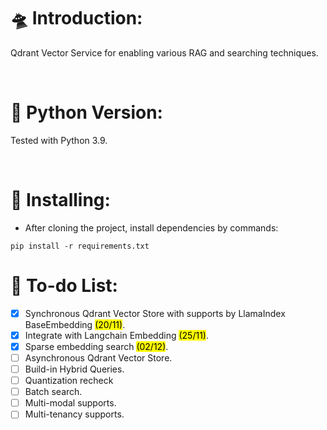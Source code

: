 # 🛸 Introduction:

Qdrant Vector Service for enabling various RAG and searching techniques.

<br />

# 🐍 Python Version:

Tested with Python 3.9.

<br />

# 🔗 Installing:
- After cloning the project, install dependencies by commands:
```
pip install -r requirements.txt
```

# 📃 To-do List:
- [x] Synchronous Qdrant Vector Store with supports by LlamaIndex BaseEmbedding <mark>(20/11)</mark>.
- [x] Integrate with Langchain Embedding <mark>(25/11)</mark>.
- [x] Sparse embedding search <mark>(02/12)</mark>.
- [ ] Asynchronous Qdrant Vector Store.
- [ ] Build-in Hybrid Queries.
- [ ] Quantization recheck
- [ ] Batch search.
- [ ] Multi-modal supports.
- [ ] Multi-tenancy supports.
<br />
